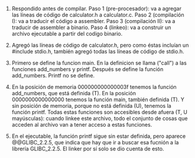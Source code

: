 1. Respondido antes de compilar. Paso 1 (pre-procesador): va a agregar las líneas de código de calculator.h a calculator.c. Paso 2 (compilación I): va a traducir el código a assembler. Paso 3 (compilación II): va a traducir de assembler a binario. Paso 4 (linkeo): va a construir un archivo ejecutable a partir del codigo binario.

2. Agregó las líneas de código de calculator.h, pero como éstas incluían un #include stdio.h, también agregó todas las líneas de código de stdio.h.

3. Primero se define la funcion main. En la definicion se llama ("call") a las funciones add_numbers y printf. Después se define la función add_numbers. Printf no se define.

4. En la posición de memoria 000000000000003f tenemos la función add_numbers, que está definida (T). En la posición 0000000000000000 tenemos la función main, también definida (T). Y sin posición de memoria, porque no está definida (U), tenemos la función printf. Todas estas funciones son accesibles desde afuera (T, U mayúsculas): cuando linkee este archivo, todo el conjunto de cosas que acceden al archivo van a tener acceso a estas funciones.

5. En el ejecutable, la función printf sigue sin estar definida, pero aparece @@GLIBC_2.2.5, que indica que hay que ir a buscar esa fucnión a la librería GLIBC_2.2.5. El linker por sí solo se dio cuenta de esto.





